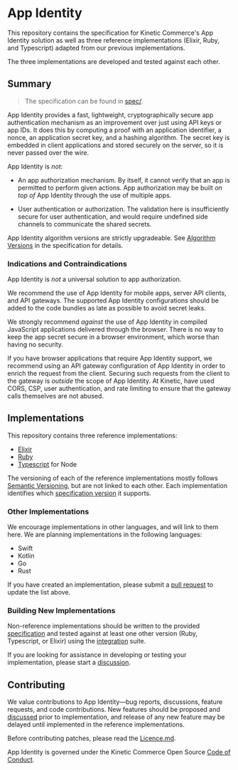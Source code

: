 # App Identity

This repository contains the specification for Kinetic Commerce's App Identity
solution as well as three reference implementations (Elixir, Ruby, and
Typescript) adapted from our previous implementations.

The three implementations are developed and tested against each other.

## Summary

> The specification can be found in [spec/](spec/README.md).

App Identity provides a fast, lightweight, cryptographically secure app
authentication mechanism as an improvement over just using API keys or app IDs.
It does this by computing a proof with an application identifier, a nonce, an
application secret key, and a hashing algorithm. The secret key is embedded in
client applications and stored securely on the server, so it is never passed
over the wire.

App Identity is _not_:

- An app authorization mechanism. By itself, it cannot verify that an app is
  permitted to perform given actions. App authorization may be built _on top of_
  App Identity through the use of multiple apps.

- User authentication or authorization. The validation here is insufficiently
  secure for user authentication, and would require undefined side channels to
  communicate the shared secrets.

App Identity algorithm versions are strictly upgradeable. See
[Algorithm Versions](spec/README.md#algorithm-versions) in the specification
for details.

### Indications and Contraindications

App Identity is _not_ a universal solution to app authorization.

We recommend the use of App Identity for mobile apps, server API clients, and
API gateways. The supported App Identity configurations should be added to the
code bundles as late as possible to avoid secret leaks.

We strongly recommend _against_ the use of App Identity in compiled JavaScript
applications delivered through the browser. There is no way to keep the app
secret secure in a browser environment, which worse than having no security.

If you have browser applications that require App Identity support, we recommend
using an API gateway configuration of App Identity in order to enrich the
request from the client. Securing such requests from the client to the gateway
is _outside_ the scope of App Identity. At Kinetic, have used CORS, CSP, user
authentication, and rate limiting to ensure that the gateway calls themselves
are not abused.

## Implementations

This repository contains three reference implementations:

- [Elixir](elixir/README.md)
- [Ruby](ruby/README.md)
- [Typescript](ts/README.md) for Node

The versioning of each of the reference implementations mostly follows [Semantic
Versioning][], but are not linked to each other. Each implementation identifies
which [specification version](spec/README.md#version-and-versioning) it
supports.

### Other Implementations

We encourage implementations in other languages, and will link to them here. We
are planning implementations in the following languages:

- Swift
- Kotlin
- Go
- Rust

If you have created an implementation, please submit a [pull request][pr] to
update the list above.

### Building New Implementations

Non-reference implementations should be written to the provided
[specification](spec/README.md) and tested against at least one other version
(Ruby, Typescript, or Elixir) using the [integration](integration/README.md)
suite.

If you are looking for assistance in developing or testing your implementation,
please start a [discussion][].

## Contributing

We value contributions to App Identity—bug reports, discussions, feature
requests, and code contributions. New features should be proposed and
[discussed][discussion] prior to implementation, and release of any new feature
may be delayed until implemented in the reference implementations.

Before contributing patches, please read the [Licence.md](Licence.md).

App Identity is governed under the Kinetic Commerce Open Source [Code of
Conduct][].

[pr]: https://github.com/KineticCafe/app_identity/pulls/
[discussion]: https://github.com/KineticCafe/app_identity/discussions/
[open source projects]: https://github.com/KineticCafe
[semantic versioning]: http://semver.org/
[dco]: licenses/dco.txt
[code of conduct]: https://github.com/KineticCafe/code-of-conduct
